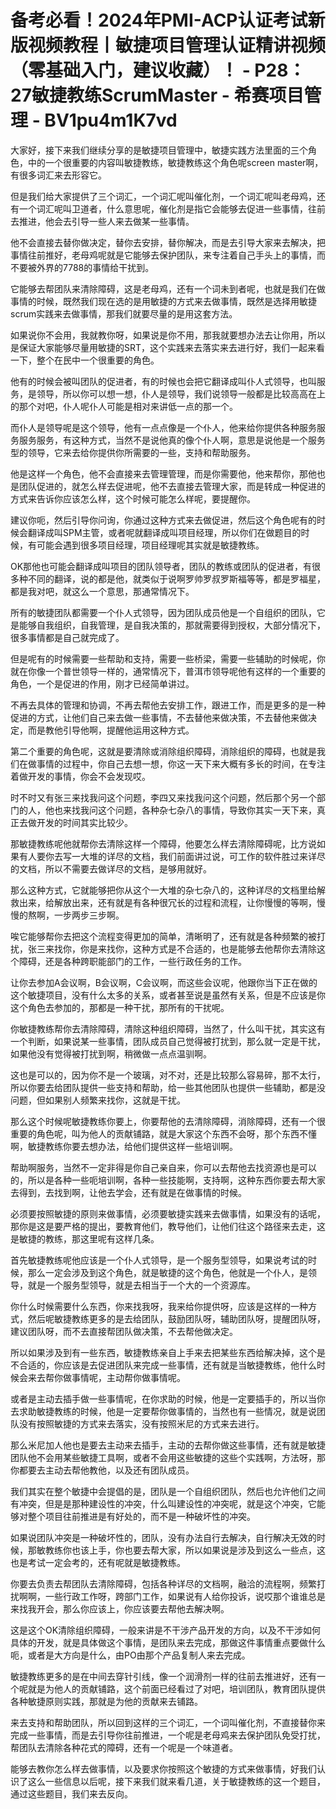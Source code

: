 # 备考必看！2024年PMI-ACP认证考试新版视频教程丨敏捷项目管理认证精讲视频（零基础入门，建议收藏）！ - P28：27敏捷教练ScrumMaster - 希赛项目管理 - BV1pu4m1K7vd

大家好，接下来我们继续分享的是敏捷项目管理中，敏捷实践方法里面的三个角色，中的一个很重要的内容叫敏捷教练，敏捷教练这个角色呢screen master啊，有很多词汇来去形容它。

但是我们给大家提供了三个词汇，一个词汇呢叫催化剂，一个词汇呢叫老母鸡，还有一个词汇呢叫卫道者，什么意思呢，催化剂是指它会能够去促进一些事情，往前去推进，他会去引导一些人来去做某一些事情。

他不会直接去替你做决定，替你去安排，替你解决，而是去引导大家来去解决，把事情往前推好，老母鸡呢就是它能够去保护团队，来专注着自己手头上的事情，而不要被外界的7788的事情给干扰到。

它能够去帮团队来清除障碍，这是老母鸡，还有一个词未到者呢，也就是我们在做事情的时候，既然我们现在选的是用敏捷的方式来去做事情，既然是选择用敏捷scrum实践来去做事情，那我们就要尽量的是用这套方法。

如果说你不会用，我就教你呀，如果说是你不用，那我就要想办法去让你用，所以是保证大家能够尽量用敏捷的SRT，这个实践来去落实来去进行好，我们一起来看一下，整个在民中一个很重要的角色。

他有的时候会被叫团队的促进者，有的时候也会把它翻译成叫仆人式领导，也叫服务，是领导，所以你可以想一想，仆人是领导，我们说领导一般都是比较高高在上的那个对吧，仆人呢仆人可能是相对来讲低一点的那一个。

而仆人是领导呢是这个领导，他有一点点像是一个仆人，他来给你提供各种服务服务服务服务，有这种方式，当然不是说他真的像个仆人啊，意思是说他是一个服务型的领导，它来去给你提供你所需要的一些，支持和帮助服务。

他是这样一个角色，他不会直接来去管理管理，而是你需要他，他来帮你，那他也是团队促进的，就怎么样去促进呢，他不去直接去管理大家，而是转成一种促进的方式来告诉你应该怎么样，这个时候可能怎么样呢，要提醒你。

建议你呃，然后引导你问询，你通过这种方式来去做促进，然后这个角色呢有的时候会翻译成叫SPM主管，或者呢就翻译成叫项目经理，所以你们在做题目的时候，有可能会遇到很多项目经理，项目经理呢其实就是敏捷教练。

OK那他也可能会翻译成叫项目的团队领导者，团队的教练或团队的促进者，有很多种不同的翻译，说的都是他，就类似于说啊罗帅罗叔罗斯福等等，都是罗福星，都是我对吧，就这么一个意思，那通常情况下。

所有的敏捷团队都需要一个仆人式领导，因为团队成员他是一个自组织的团队，它是能够自我组织，自我管理，是自我决策的，那就需要得到授权，大部分情况下，很多事情都是自己就完成了。

但是呢有的时候需要一些帮助和支持，需要一些桥梁，需要一些辅助的时候呢，你就在你像一个普世领导一样的，通常情况下，普洱市领导呢他有这样的一个重要的角色，一个是促进的作用，刚才已经简单讲过。

不再去具体的管理和协调，不再去帮他去安排工作，跟进工作，而是更多的是一种促进的方式，让他们自己来去做一些事情，不去替他来做决策，不去替他来做决定，而是教他引导他啊，提醒他运用这种方式。

第二个重要的角色呢，这就是要清除或消除组织障碍，消除组织的障碍，也就是我们在做事情的过程中，你自己去想一想，你这一天下来大概有多长的时间，在专注着做开发的事情，你会不会发现哎。

时不时又有张三来找我问这个问题，李四又来找我问这个问题，然后那个另一个部门的人，他也来找我问这个问题，各种杂七杂八的事情，导致你其实一天下来，真正去做开发的时间其实比较少。

那敏捷教练呢他就帮你去清除这样一个障碍，他要怎么样去清除障碍呢，比方说如果有人要你去写一大堆的详尽的文档，我们前面讲过说，可工作的软件胜过来详尽的文档，所以不需要去做详尽的文档，是够用就好。

那么这种方式，它就能够把你从这个一大堆的杂七杂八的，这种详尽的文档里给解救出来，给解放出来，还有就是有各种很冗长的过程和流程，让你慢慢的等啊，慢慢的熬啊，一步两步三步啊。

唉它能够帮你去把这个流程变得更加的简单，清晰明了，还有就是各种频繁的被打扰，张三来找你，你是来找你，这种方式是不合适的，也是能够去他帮你去清除这个障碍，还是各种跨职能部门的工作，一些行政任务的工作。

让你去参加A会议啊，B会议啊，C会议啊，而这些会议呢，他跟你当下正在做的这个敏捷项目，没有什么太多的关系，或者甚至说是虽然有关系，但是不应该是你这个角色去参加的，那都是一种干扰，那所有的干扰呢。

你敏捷教练帮你去清除障碍，清除这种组织障碍，当然了，什么叫干扰，其实这有一个判断，如果说某一些事情，团队成员自己觉得被打扰到，那么就一定是干扰，如果他没有觉得被打扰到啊，稍微做一点点温驯啊。

这也是可以的，因为你不是一个玻璃，对不对，还是比较那么容易碎，那不太行，所以你要去给团队提供一些支持和帮助，给一些其他团队也提供一些辅助，都是没问题，但如果别人频繁来找你，这就是干扰。

那么这个时候呢敏捷教练你要上，你要帮他的去清除障碍，消除障碍，还有一个很重要的角色呢，叫为他人的贡献铺路，就是大家这个东西不会呀，那个东西不懂啊，敏捷教练你要去想办法，给他们提供这样一些培训啊。

帮助啊服务，当然不一定非得是你自己亲自来，你可以去帮他去找资源也是可以的，所以是各种一些呃培训啊，各种一些技能啊，支持啊，这种东西你要去帮大家去得到，去找到啊，让他去学会，还有就是在做事情的时候。

必须要按照敏捷的原则来做事情，必须要敏捷实践来去做事情，如果没有的话呢，那你是这是要严格的提出，要教育他们，教导他们，让他们往这个路径来去走，这是敏捷的教练，那这里呢有这样几条。

首先敏捷教练呢他应该是一个仆人式领导，是一个服务型领导，如果说考试的时候，那么一定会涉及到这个角色，就是敏捷的这个角色，他就是一个仆人，是领导，就是一个服务型领导，就是去相当于一个大的一个资源库。

你什么时候需要什么东西，你来找我呀，我来给你提供呀，应该是这样的一种方式，然后呢敏捷教练更多的是去给团队，鼓励团队呀，辅助团队呀，提醒团队呀，建议团队呀，而不去直接帮团队做决策，不去帮他做决定。

所以如果涉及到有一些东西，敏捷教练亲自上手来去把某些东西给解决掉，这个是不合适的，你应该是去促进团队来完成一些事情，还有就是当敏捷教练，他什么时候会来去帮你做事情呢，主动帮你做事情呢。

或者是主动去插手做一些事情呢，在你求助的时候，他是一定要插手的，所以当你去求助敏捷教练的时候，他是一定要帮你做事情的，当然也有一些情况，就是说团队没有按照敏捷的方式来去落实，没有按照米尼的方式来去进行。

那么米尼加人他也是要去主动来去插手，主动的去帮你做这些事情，还有就是敏捷团队他不会用某些敏捷工具啊，或者不会用这些敏捷的这些个实践啊，方法呀，那你都要去主动去帮他教他，以及还有团队成员。

我们其实在整个敏捷中会提倡的是，团队是一个自组织团队，然后也允许他们之间有冲突，但是是那种建设性的冲突，什么叫建设性的冲突呢，就是这个冲突，它能够对整个项目往前推进是有好处的，而不是一种破坏性的冲突。

如果说团队冲突是一种破坏性的，团队，没有办法自行去解决，自行解决无效的时候，那敏教练你也该上手，你也要去帮大家，所以如果说是涉及到这么一些点，这也是考试一定会考的，还有呢就是敏捷教练。

你要去负责去帮团队去清除障碍，包括各种详尽的文档啊，融洽的流程啊，频繁打扰啊啊，一些行政工作呀，跨部门工作，如果说有人给你投诉，说哎那个谁谁总是来找我开会，那么你应该上，你应该要去帮他去解决啊。

这是这个OK清除组织障碍，一般来讲是不干涉产品开发的方向，以及不干涉如何具体的开发，就是具体做这个事情，是团队来去完成，那做这件事情重点要做什么呃，或者是大方向是什么，由PO由那个产品复制人来去完成。

敏捷教练更多的是在中间去穿针引线，像一个润滑剂一样的往前去推进好，还有一个呢就是为他人的贡献铺路，这个前面已经看过了对吧，培训团队，教育团队提供各种敏捷原则实践，那就是为他的贡献来去铺路。

来去支持和帮助团队，所以回到这样的三个词汇，一个词叫催化剂，不直接替你来完成一些事情，而是去引导你往前推进，一个呢是老母鸡来去保护团队免受打扰，帮团队去清除各种花式的障碍，还有一个呢是一个味道者。

能够去教你怎么样去做事情，以及要求你按照这个敏捷的方式来做事情，好我们认识了这么一些信息以后呢，接下来我们就来看几道，关于敏捷教练的这一个题目，通过这些题目，我们来去反向。

